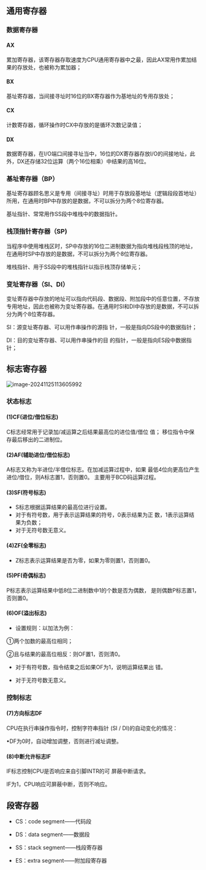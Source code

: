 ## 通用寄存器

### 数据寄存器

#### AX

累加寄存器，该寄存器存取速度为CPU通用寄存器中之最，因此AX常用作累加结果的存放处，也被称为累加器；

#### BX

基址寄存器，当间接寻址时16位的BX寄存器作为基地址的专用存放处；

#### CX

计数寄存器，循环操作时CX中存放的是循环次数记录值；

#### DX

数据寄存器，在I/O端口间接寻址当中，16位的DX寄存器存放I/O的间接地址，此外，DX还存储32位运算（两个16位相乘）中结果的高16位。

### 基址寄存器（BP）

基址寄存器顾名思义是专用（间接寻址）时用于存放段基地址（逻辑段段首地址）所用，在通用时BP中存放的是数据，不可以拆分为两个8位寄存器。

基址指针、常常用作SS段中堆栈中的数据指针。

### 栈顶指针寄存器（SP)

当程序中使用堆栈区时，SP中存放的16位二进制数据为指向堆栈段栈顶的地址，在通用时SP中存放的是数据，不可以拆分为两个8位寄存器。

堆栈指针、用于SS段中的堆栈指针以指示栈顶存储单元；

### 变址寄存器（SI、DI）

变址寄存器中存放的地址可以指向代码段、数据段、附加段中的任意位置，不存放专用地址，因此也被称为变址寄存器。在通用时SI和DI中存放的是数据，不可以拆分为两个8位寄存器。

SI：源变址寄存器、可以用作串操作的源指 针，一般是指向DS段中的数据指针； 

DI：目的变址寄存器、可以用作串操作的目 的指针，一般是指向ES段中数据指针；

## 标志寄存器

![image-20241125113605992](https://typora5672.oss-cn-chengdu.aliyuncs.com/temp/image-20241125113605992.png)

### 状态标志

####  (1)CF(进位/借位标志)

C标志经常用于记录加/减运算之后结果最高位的进位值/借位 值；  移位指令中保存最后移出的二进制位。 

#### (2)AF(辅助进位/借位标志)

 A标志又称为半进位/半借位标志。在加减运算过程中，如果 最低4位向更高位产生进位/借位，则A标志置1，否则置0。 主要用于BCD码运算过程。 

####  (3)SF(符号标志)

* S标志根据运算结果的最高位进行设置。
* 对于有符号数，用于表示运算结果的符号，0表示结果为正 数，1表示运算结果为负数； 
* 对于无符号数无意义。

####  (4)ZF(全零标志)

* Z标志表示运算结果是否为零，如果为零则置1，否则置0。 

#### (5)PF(奇偶标志)

P标志表示运算结果中低8位二进制数中1的个数是否为偶数， 是则偶数P标志置1，否则置0。 

####  (6)OF(溢出标志)

* 设置规则：以加法为例：

 ①两个加数的最高位相同； 

 ②且与结果的最高位相反：则OF置1，否则清0。 

* 对于有符号数，指令结束之后如果OF为1，说明运算结果出 错。

* 对于无符号数无意义。

### 控制标志

####  (7)方向标志DF

 CPU在执行串操作指令时，控制字符串指针 (SI / DI)的自动变化的情况： 

•DF为0时，自动增加调整，否则进行减址调整。 

#### (8)中断允许标志IF

 IF标志控制CPU是否响应来自引脚INTR的可 屏蔽中断请求。 

 IF为1，CPU响应可屏蔽中断，否则不响应。

## 段寄存器

* CS：code segment——代码段

* DS：data segment——数据段

* SS：stack segment——栈段寄存器

* ES：extra segment——附加段寄存器